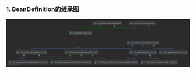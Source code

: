 ### 1. BeanDefinition的继承图

![图解](https://github.com/mxsm/document/blob/master/image/Spring/Springframework/BeanDefinition.png?raw=true)

